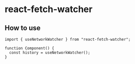 # react-fetch-watcher

## How to use

```tsx
import { useNetworkWatcher } from "react-fetch-watcher";

function Component() {
  const history = useNetworkWatcher();
}
```
